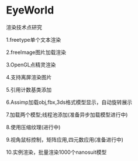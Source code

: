 # EyeWorld
渲染技术点研究

1.freetype单个文本渲染

2.freeImage图片加载渲染

3.OpenGL点精灵渲染

4.支持离屏渲染图片

5.引用计数基类添加

6.Assimp加载obj,fbx,3ds格式模型显示，自动旋转展示

7.加载两个模型;线程池添加(准备异步加载模型进行中)

8.使用压缩纹理(进行中)

9.视角鼠标控制，矩阵应用,四元数应用(准备进行中)

10.实例渲染，批量渲染1000个nanosuit模型
